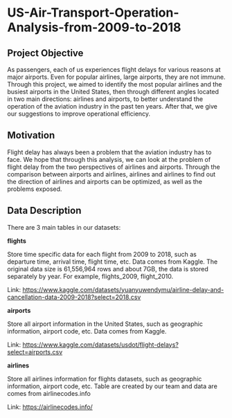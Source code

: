 # US-Air-Transport-Operation-Analysis-from-2009-to-2018

## **Project Objective**

As passengers, each of us experiences flight delays for various reasons at major airports. Even for popular airlines, large airports, they are not immune.
Through this project, we aimed to identify the most popular airlines and the busiest airports in the United States, then through different angles located in two main directions: airlines and airports, to better understand the operation of the aviation industry in the past ten years. After that, we give our suggestions to improve operational efficiency.

## **Motivation**

Flight delay has always been a problem that the aviation industry has to face. We hope that through this analysis, we can look at the problem of flight delay from the two perspectives of airlines and airports. Through the comparison between airports and airlines, airlines and airlines to find out the direction of airlines and airports can be optimized, as well as the problems exposed.

## **Data Description**

There are 3 main tables in our datasets:

**flights**

Store time specific data for each flight from 2009 to 2018, such as departure time, arrival time, flight time, etc. Data comes from Kaggle.
The original data size is 61,556,964 rows and about 7GB, the data is stored separately by year. For example, flights_2009, flight_2010.

Link: https://www.kaggle.com/datasets/yuanyuwendymu/airline-delay-and-cancellation-data-2009-2018?select=2018.csv

**airports**

Store all airport information in the United States, such as geographic information, airport code, etc. Data comes from Kaggle.

Link: https://www.kaggle.com/datasets/usdot/flight-delays?select=airports.csv


**airlines**

Store all airlines information for flights datasets, such as geographic information, airport code, etc. Table are created by our team and data are comes from airlinecodes.info

Link: https://airlinecodes.info/
